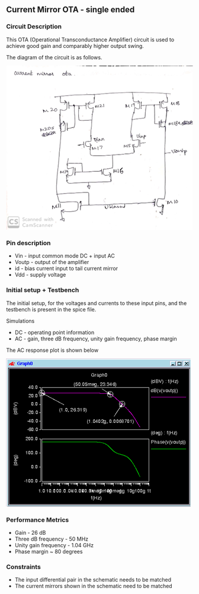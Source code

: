## Current Mirror OTA - single ended

### Circuit Description

This OTA (Operational Transconductance Amplifier) circuit is used to achieve good gain and comparably higher output swing.

The diagram of the circuit is as follows.

![Circuit diagram](schematic.jpg)

### Pin description

* Vin - input common mode DC + input AC
* Voutp - output of the amplifier
* id - bias current input to tail current mirror
* Vdd - supply voltage

### Initial setup + Testbench

The initial setup, for the voltages and currents to these input pins, and the testbench is present in the spice file.

Simulations
* DC - operating point information
* AC - gain, three dB frequency, unity gain frequency, phase margin

The AC response plot is shown below

![AC response](AC_response.png)

### Performance Metrics

* Gain - 26 dB
* Three dB frequency - 50 MHz
* Unity gain frequency - 1.04 GHz
* Phase margin ~ 80 degrees

### Constraints

* The input differential pair in the schematic needs to be matched
* The current mirrors shown in the schematic need to be matched
